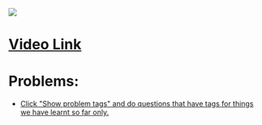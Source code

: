 ![](https://cc-og-image.vercel.app/strings%20(assignment).png?theme=dark&md=1&fontFamily=source-sans-pro&fontSize=100px&images=https%3A%2F%2Fcc-vocabulary.netlify.app%2Flogos%2Fproducts%2Fopen_source.svg%23opensource)

# [Video Link](https://youtu.be/zL1DPZ0Ovlo)

# Problems:

- [Click "Show problem tags" and do questions that have tags for things we have learnt so far only.](https://leetcode.com/tag/string/)
